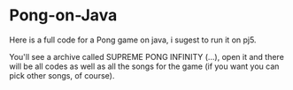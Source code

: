 # Pong-on-Java

  Here is a full code for a Pong game on java, i sugest to run it on pj5.

You'll see a archive called SUPREME PONG INFINITY (...), open it and there will be all codes as well as all the songs for the game (if you want you can pick other songs, of course).
